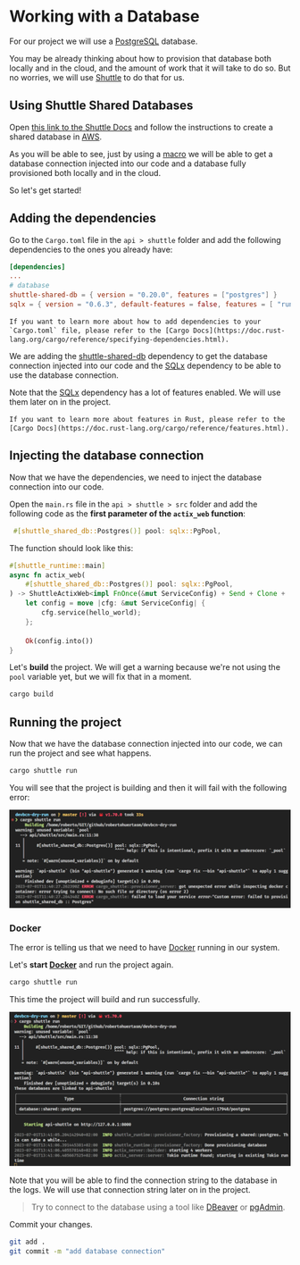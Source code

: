 # Working with a Database

For our project we will use a [PostgreSQL](https://www.postgresql.org/) database. 

You may be already thinking about how to provision that database both locally and in the cloud, and the amount of work that it will take to do so. But no worries, we will use [Shuttle](https://shuttle.rs) to do that for us.

## Using Shuttle Shared Databases

Open [this link to the Shuttle Docs](https://shuttle.rs/docs/shared-databases) and follow the instructions to create a shared database in [AWS](https://aws.amazon.com/).

As you will be able to see, just by using a [macro](https://doc.rust-lang.org/reference/procedural-macros.html) we will be able to get a database connection injected into our code and a database fully provisioned both locally and in the cloud.

So let's get started!

## Adding the dependencies

Go to the `Cargo.toml` file in the `api > shuttle` folder and add the following dependencies to the ones you already have:

```toml
[dependencies]
...
# database
shuttle-shared-db = { version = "0.20.0", features = ["postgres"] }
sqlx = { version = "0.6.3", default-features = false, features = [ "runtime-actix-native-tls", "macros", "postgres", "uuid", "chrono", "json" ] }
```

```admonish  title="Cargo Dependencies"
If you want to learn more about how to add dependencies to your `Cargo.toml` file, please refer to the [Cargo Docs](https://doc.rust-lang.org/cargo/reference/specifying-dependencies.html).
```

We are adding the [shuttle-shared-db](https://docs.rs/shuttle-shared-db/0.20.0/shuttle_shared_db/) dependency to get the database connection injected into our code and the [SQLx](https://github.com/launchbadge/sqlx) dependency to be able to use the database connection.

Note that the [SQLx](https://github.com/launchbadge/sqlx) dependency has a lot of features enabled. We will use them later on in the project.

```admonish title="Features"
If you want to learn more about features in Rust, please refer to the [Cargo Docs](https://doc.rust-lang.org/cargo/reference/features.html).
```

## Injecting the database connection

Now that we have the dependencies, we need to inject the database connection into our code.

Open the `main.rs` file in the `api > shuttle > src` folder and add the following code as the **first parameter of the `actix_web` function**:

```rust
 #[shuttle_shared_db::Postgres()] pool: sqlx::PgPool,
 ````

The function should look like this:

```rust
#[shuttle_runtime::main]
async fn actix_web(
    #[shuttle_shared_db::Postgres()] pool: sqlx::PgPool,
) -> ShuttleActixWeb<impl FnOnce(&mut ServiceConfig) + Send + Clone + 'static> {
    let config = move |cfg: &mut ServiceConfig| {
        cfg.service(hello_world);
    };

    Ok(config.into())
}
```

Let's **build** the project. We will get a warning because we're not using the `pool` variable yet, but we will fix that in a moment.

```bash
cargo build
```

## Running the project

Now that we have the database connection injected into our code, we can run the project and see what happens.

```bash
cargo shuttle run
```

You will see that the project is building and then it will fail with the following error:

![Docker Error](./assets/24/docker_error.png)

### Docker

The error is telling us that we need to have [Docker](https://www.docker.com/) running in our system.

Let's **start [Docker](https://www.docker.com/)** and run the project again.

```bash
cargo shuttle run
```

This time the project will build and run successfully.

![Local ConnectionString](./assets/24/local_connectionstring.png)

Note that you will be able to find the connection string to the database in the logs. We will use that connection string later on in the project.

> Try to connect to the database using a tool like [DBeaver](https://dbeaver.io/) or [pgAdmin](https://www.pgadmin.org/).


Commit your changes.

```bash
git add .
git commit -m "add database connection"
```
